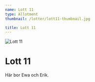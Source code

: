 ```yaml
---
name: Lott 11
type: Allotment
thumbnail: /lotter/lott11-thumbnail.jpg

title: Lott 11
---
```

![Lott 11](/lotter/lott11.jpg#left)

# Lott 11

Här bor Ewa och Erik.
